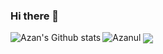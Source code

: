 ### Hi there 👋

<!--
**Azanul/Azanul** is a ✨ _special_ ✨ repository because its `README.md` (this file) appears on your GitHub profile.

Here are some ideas to get you started:

- 🔭 I’m currently working on ...
- 🌱 I’m currently learning ...
- 👯 I’m looking to collaborate on ...
- 🤔 I’m looking for help with ...
- 💬 Ask me about ...
- 📫 How to reach me: ...
- 😄 Pronouns: ...
- ⚡ Fun fact: ...
-->
<img src="https://komarev.com/ghpvc/?username=Azanul" alt="Azanul"/>
<img
align="left"
alt="Azan's Github stats"
src="https://github-readme-stats.vercel.app/api?username=Azanul&show_icons=true&hide_border=true&count_private=true&bg_color=0,b70501,e20705,e20705,b70501&title_color=000000&text_color=000000&icon_color=000000"/>
<img align="center" src="https://github-readme-stats.vercel.app/api/top-langs/?username=Azanul&bg_color=0,b70501,e20705,e20705,b70501&title_color=000000&text_color=000000&icon_color=000000&&layout=compact" />
